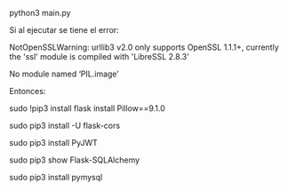 python3 main.py

Si al ejecutar se tiene el error:

 NotOpenSSLWarning: urllib3 v2.0 only supports OpenSSL 1.1.1+, currently the 'ssl' module is compiled with 'LibreSSL 2.8.3'

 No module named ‘PIL.image’

 Entonces: 

sudo !pip3 install flask install Pillow==9.1.0


sudo pip3 install -U flask-cors


sudo pip3 install PyJWT


sudo pip3 show Flask-SQLAlchemy

sudo pip3 install pymysql

